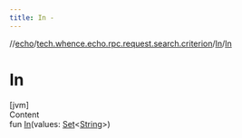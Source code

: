 ```yaml
---
title: In -
---
```

//[echo](../../index.md)/[tech.whence.echo.rpc.request.search.criterion](../index.md)/[In](index.md)/[In](-in.md)



# In  
[jvm]  
Content  
fun [In](-in.md)(values: [Set](https://kotlinlang.org/api/latest/jvm/stdlib/kotlin.collections/-set/index.html)<[String](https://kotlinlang.org/api/latest/jvm/stdlib/kotlin/-string/index.html)>)  



